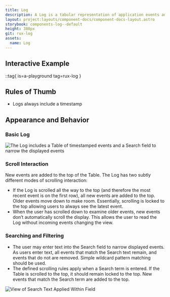 ```yaml
---
title: Log
description: A Log is a tabular representation of application events and may include username, priority, equipment type, signal type, etc. As part of the Notification System, Logs provide sorting and filtering function for examining events.
layout: project:layouts/component-docs/component-docs-layout.astro
storybook: components-log--default
height: 380px
git: rux-log
assets:
  name: Log
---
```


## Interactive Example

::tag{ is=a-playground tag=rux-log }

## Rules of Thumb

- Logs always include a timestamp

## Appearance and Behavior

### Basic Log

![The Log includes a Table of timestamped events and a Search field to narrow the displayed events](/img/components/log/log-basic.webp 'The Log includes a Table of timestamped events and a Search field to narrow the displayed events')

### Scroll Interaction

New events are added to the top of the Table. The Log has two subtly different modes of scrolling interaction:

- If the Log is scrolled all the way to the top (and therefore the most recent event is on the first row), all new events are added to the top. Older events move down to make room. Essentially, scrolling is locked to the top allowing users to always see the latest event.
- When the user has scrolled down to examine older events, new events don’t automatically scroll the display. This allows the user to read the Log without incoming events changing the view.

### Searching and Filtering

- The user may enter text into the Search field to narrow displayed events. As users enter text, all events that match the Search text remain, and events that do not are removed. Simple wildcard pattern matching should be used.
- The defined scrolling rules apply when a Search term is entered. If the Table is scrolled to the top, it should remain locked to the top. New events that match the Search term are added to the top.

![View of Search Text Applied Within Field](/img/components/log/log-search.webp 'View of Search Text Applied Within Field')
